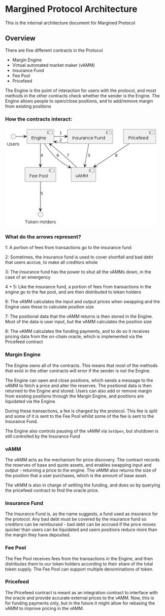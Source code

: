 # Margined Protocol Architecture

This is the internal architecture document for Margined Protocol

## Overview

There are five different contracts in the Protocol

- Margin Engine
- Virtual automated market maker (vAMM)
- Insurance Fund
- Fee Pool
- Pricefeed

The Engine is the point of interaction for users with the protocol, and most methods in the other contracts check whether the sender is the Engine. The Engine allows people to open/close positions, and to add/remove margin from existing positions

### How the contracts interact:

![Contract Interactions](contractInteractions.png)

### What do the arrows represent?

1: A portion of fees from transactions go to the insurance fund

2: Sometimes, the insurance fund is used to cover shortfall and bad debt that users accrue, to make all creditors whole

3: The insurance fund has the power to shut all the vAMMs down, in the case of an emergency

4 + 5: Like the insurance fund, a portion of fees from transactions in the engine go to the fee pool, and are then distributed to token holders

6: The vAMM calculates the input and output prices when swapping and the Engine uses these to calculate position size

7: The positional data that the vAMM returns is then stored in the Engine. Most of the data is user input, but the vAMM calculates the position size

8: The vAMM calculates the funding payments, and to do so it receives pricing data from the on-chain oracle, which is implemented via the Pricefeed contract

### Margin Engine

The Engine owns all of the contracts. This means that most of the methods that exist in the other contracts will error if the sender is not the Engine.

The Engine can open and close positions, which sends a message to the vAMM to fetch a price and alter the reserves. The positional data is then returned to the Engine and stored. Users can also add or remove margin from existing positions through the Margin Engine, and positions are liquidated via the Engine.

During these transactions, a fee is charged by the protocol. This fee is split and some of it is sent to the Fee Pool whilst some of the fee is sent to the Insurance Fund.

The Engine also controls pausing of the vAMM via `SetOpen`, but shutdown is still controlled by the Insurance Fund

### vAMM

The vAMM acts as the mechanism for price discovery. The contract records the reserves of base and quote assets, and enables swapping input and output - returning a price to the engine. The vAMM also returns the size of the position that a user purchases, which is the amount of base asset.

The vAMM is also in charge of settling the funding, and does so by querying the pricefeed contract to find the oracle price.

### Insurance Fund

The Insurance Fund is, as the name suggests, a fund used as insurance for the protocol. Any bad debt must be covered by the insurance fund so creditors can be reimbursed - bad debt can be accrued if the price moves quicker than users can be liquidated and users positions reduce more than the margin they have deposited.

### Fee Pool

The Fee Pool receives fees from the transactions in the Engine, and then distributes them to our token holders according to their share of the total token supply. The Fee Pool can support multiple denominations of token.

### Pricefeed

The Pricefeed contract is meant as an integration contract to interface with the oracle and provide accurate external prices to the vAMM. Now, this is for funding payments only, but in the future it might allow for rebasing the vAMM to improve pricing in the vAMM.
